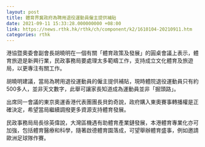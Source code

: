 ```yaml
---
layout: post
title: 體育界冀政府為聘用退役運動員僱主提供補貼　　
date: 2021-09-11 15:33:28.000000000 +08:00
link: https://news.rthk.hk/rthk/ch/component/k2/1610104-20210911.htm
categories: rthk
---
```


港協暨奧委會副會長胡曉明在一個有關「體育政策及發展」的圓桌會議上表示，體育旅遊是新興行業，民政事務局要處理太多範疇工作，支持成立文化體育及旅遊局，以更專注有關工作。

胡曉明建議，當局為聘用退役運動員的僱主提供補貼，現時體院退役運動員只有約500多人，並非天文數字，此舉可讓家長知道成為運動員並非「掘頭路」。

出席同一會議的東京奧運香港代表團團長貝鈞奇說，政府購入東奧賽事轉播權是正確決定，希望當局繼續調撥更多資源支持體育發展。

民政事務局局長徐英偉說，大灣區機遇有助體育產業鏈發展，本港體育專業化亦可加強，包括體育醫療和科學，隨著啟德體育園落成，可望舉辦體育盛事，例如邀請歐洲足球隊作賽。
